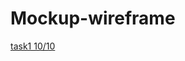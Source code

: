 # Mockup-wireframe
[task1 10/10](https://miro.com/app/board/uXjVPPXBsBw=/?share_link_id=19020230715)
